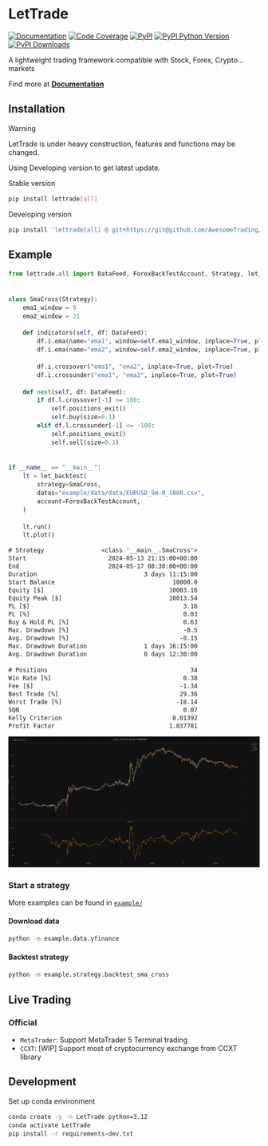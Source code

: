 # LetTrade

[![Documentation](https://img.shields.io/badge/docs-lettrade-708FCC.svg?style=for-the-badge)](https://AwesomeTrading.github.io/LetTrade/)
[![Code Coverage](https://img.shields.io/codecov/c/gh/AwesomeTrading/lettrade.svg?style=for-the-badge)](https://codecov.io/gh/AwesomeTrading/lettrade)
[![PyPI](https://img.shields.io/pypi/v/lettrade.svg?color=blue&style=for-the-badge)](https://pypi.org/project/lettrade)
[![PyPI Python Version](https://img.shields.io/pypi/pyversions/lettrade.svg?color=skyblue&style=for-the-badge)](https://pypi.org/project/lettrade)
[![PyPI Downloads](https://img.shields.io/pypi/dd/lettrade.svg?color=skyblue&style=for-the-badge)](https://pypi.org/project/lettrade)

A lightweight trading framework compatible with Stock, Forex, Crypto... markets

Find more at [**Documentation**](https://AwesomeTrading.github.io/LetTrade/)

## Installation

> [!WARNING]  
> LetTrade is under heavy construction, features and functions may be changed.
>
> Using Developing version to get latest update.

Stable version

```sh
pip install lettrade[all]
```

Developing version

```sh
pip install 'lettrade[all] @ git+https://git@github.com/AwesomeTrading/LetTrade.git@main'
```

## Example

```python
from lettrade.all import DataFeed, ForexBackTestAccount, Strategy, let_backtest


class SmaCross(Strategy):
    ema1_window = 9
    ema2_window = 21

    def indicators(self, df: DataFeed):
        df.i.ema(name="ema1", window=self.ema1_window, inplace=True, plot=True)
        df.i.ema(name="ema2", window=self.ema2_window, inplace=True, plot=True)

        df.i.crossover("ema1", "ema2", inplace=True, plot=True)
        df.i.crossunder("ema1", "ema2", inplace=True, plot=True)

    def next(self, df: DataFeed):
        if df.l.crossover[-1] >= 100:
            self.positions_exit()
            self.buy(size=0.1)
        elif df.l.crossunder[-1] <= -100:
            self.positions_exit()
            self.sell(size=0.1)


if __name__ == "__main__":
    lt = let_backtest(
        strategy=SmaCross,
        datas="example/data/data/EURUSD_5m-0_1000.csv",
        account=ForexBackTestAccount,
    )

    lt.run()
    lt.plot()
```

```text
# Strategy                <class '__main__.SmaCross'>
Start                       2024-05-13 21:15:00+00:00
End                         2024-05-17 08:30:00+00:00
Duration                              3 days 11:15:00
Start Balance                                 10000.0
Equity [$]                                   10003.16
Equity Peak [$]                              10013.54
PL [$]                                           3.16
PL [%]                                           0.03
Buy & Hold PL [%]                                0.63
Max. Drawdown [%]                                -0.5
Avg. Drawdown [%]                               -0.15
Max. Drawdown Duration                1 days 16:15:00
Avg. Drawdown Duration                0 days 12:30:00
                                                     
# Positions                                        34
Win Rate [%]                                     0.38
Fee [$]                                         -1.34
Best Trade [%]                                  29.36
Worst Trade [%]                                -18.14
SQN                                              0.07
Kelly Criterion                               0.01392
Profit Factor                                1.037781
```

![Plot](https://raw.githubusercontent.com/AwesomeTrading/lettrade/main/docs/image/plot.png)

### Start a strategy

More examples can be found in [`example/`](https://github.com/AwesomeTrading/lettrade/tree/main/example)

#### Download data

```bash
python -m example.data.yfinance
```

#### Backtest strategy
```bash
python -m example.strategy.backtest_sma_cross
```

## Live Trading

### Official

- `MetaTrader`: Support MetaTrader 5 Terminal trading
- `CCXT`: [WIP] Support most of cryptocurrency exchange from CCXT library

## Development

Set up conda environment

```sh
conda create -y -n LetTrade python=3.12
conda activate LetTrade
pip install -r requirements-dev.txt
```
